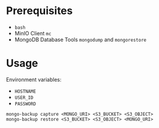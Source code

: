 # Prerequisites

- `bash`
- MinIO Client `mc`
- MongoDB Database Tools `mongodump` and `mongorestore`

# Usage

Environment variables:

- `HOSTNAME`
- `USER_ID`
- `PASSWORD`

```
mongo-backup capture <MONGO_URI> <S3_BUCKET> <S3_OBJECT>
mongo-backup restore <S3_BUCKET> <S3_OBJECT> <MONGO_URI>
```
